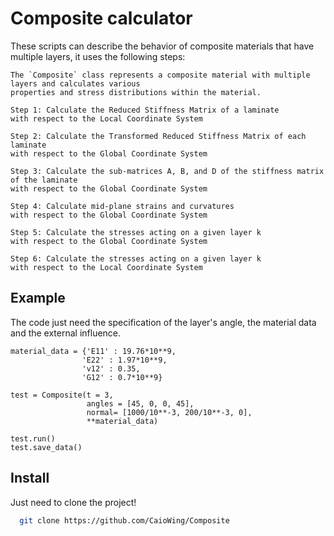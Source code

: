
# Composite calculator

These scripts can describe the behavior of composite materials that have multiple layers, it uses the following steps:

    The `Composite` class represents a composite material with multiple layers and calculates various
    properties and stress distributions within the material.
    
    Step 1: Calculate the Reduced Stiffness Matrix of a laminate
    with respect to the Local Coordinate System

    Step 2: Calculate the Transformed Reduced Stiffness Matrix of each laminate
    with respect to the Global Coordinate System

    Step 3: Calculate the sub-matrices A, B, and D of the stiffness matrix of the laminate
    with respect to the Global Coordinate System

    Step 4: Calculate mid-plane strains and curvatures
    with respect to the Global Coordinate System

    Step 5: Calculate the stresses acting on a given layer k
    with respect to the Global Coordinate System

    Step 6: Calculate the stresses acting on a given layer k
    with respect to the Local Coordinate System



## Example

The code just need the specification of the layer's angle, the material data and the external influence.

    material_data = {'E11' : 19.76*10**9, 
                    'E22' : 1.97*10**9, 
                    'v12' : 0.35, 
                    'G12' : 0.7*10**9}
    
    test = Composite(t = 3, 
                     angles = [45, 0, 0, 45],
                     normal= [1000/10**-3, 200/10**-3, 0],
                     **material_data)
    
    test.run()
    test.save_data()
## Install

Just need to clone the project! 

```bash
  git clone https://github.com/CaioWing/Composite
```
    
